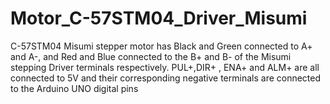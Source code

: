 # Motor_C-57STM04_Driver_Misumi
C-57STM04 Misumi stepper motor has Black and Green connected to A+ and A-, and Red and Blue connected to the B+ and B- of the Misumi stepping Driver terminals respectively. PUL+,DIR+ , ENA+ and ALM+ are all connected to 5V and their corresponding negative terminals are connected to the Arduino UNO digital pins
